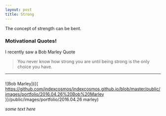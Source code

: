 ```yaml
---
layout: post
title: Strong
---
```


<div class="message">
 The concept of strength can be bent. 
</div>

### Motivational Quotes!

I recently saw a Bob Marley Quote 

> You never know how strong you are until being strong is the only 
> choice you have. 

***

### 

![Bob Marley]({{ https://github.com/indexcosmos/indexcosmos.github.io/blob/master/public/images/portfolio/2016.04.26%20Bob%20Marley }}/public/images/portfolio/2016.04.26 marley)


<i class="icon-github">some text here</i> 
